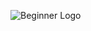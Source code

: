 ![Beginner Logo](https://www.shutterstock.com/image-vector/beginner-sign-stamp-on-white-background-1370488094)
